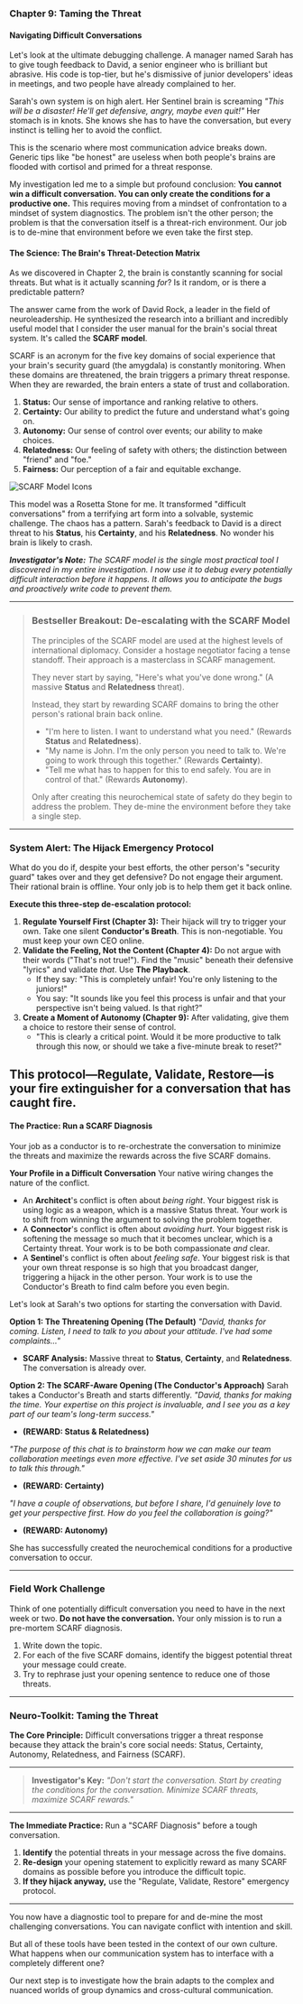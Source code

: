 ### **Chapter 9: Taming the Threat**
#### Navigating Difficult Conversations

Let's look at the ultimate debugging challenge. A manager named Sarah has to give tough feedback to David, a senior engineer who is brilliant but abrasive. His code is top-tier, but he's dismissive of junior developers' ideas in meetings, and two people have already complained to her.

Sarah's own system is on high alert. Her Sentinel brain is screaming *"This will be a disaster! He'll get defensive, angry, maybe even quit!"* Her stomach is in knots. She knows she has to have the conversation, but every instinct is telling her to avoid the conflict.

This is the scenario where most communication advice breaks down. Generic tips like "be honest" are useless when both people's brains are flooded with cortisol and primed for a threat response.

My investigation led me to a simple but profound conclusion: **You cannot win a difficult conversation. You can only create the conditions for a productive one.** This requires moving from a mindset of confrontation to a mindset of system diagnostics. The problem isn't the other person; the problem is that the conversation itself is a threat-rich environment. Our job is to de-mine that environment before we even take the first step.

#### **The Science: The Brain's Threat-Detection Matrix**

As we discovered in Chapter 2, the brain is constantly scanning for social threats. But what is it actually scanning *for*? Is it random, or is there a predictable pattern?

The answer came from the work of David Rock, a leader in the field of neuroleadership. He synthesized the research into a brilliant and incredibly useful model that I consider the user manual for the brain's social threat system. It's called the **SCARF model**.

SCARF is an acronym for the five key domains of social experience that your brain's security guard (the amygdala) is constantly monitoring. When these domains are threatened, the brain triggers a primary threat response. When they are rewarded, the brain enters a state of trust and collaboration.

1.  **Status:** Our sense of importance and ranking relative to others.
2.  **Certainty:** Our ability to predict the future and understand what's going on.
3.  **Autonomy:** Our sense of control over events; our ability to make choices.
4.  **Relatedness:** Our feeling of safety with others; the distinction between "friend" and "foe."
5.  **Fairness:** Our perception of a fair and equitable exchange.

![SCARF Model Icons](public/images/scarf-model.png)

This model was a Rosetta Stone for me. It transformed "difficult conversations" from a terrifying art form into a solvable, systemic challenge. The chaos has a pattern. Sarah's feedback to David is a direct threat to his **Status**, his **Certainty**, and his **Relatedness**. No wonder his brain is likely to crash.

***Investigator's Note:*** *The SCARF model is the single most practical tool I discovered in my entire investigation. I now use it to debug every potentially difficult interaction before it happens. It allows you to anticipate the bugs and proactively write code to prevent them.*

---
> ### **Bestseller Breakout: De-escalating with the SCARF Model**
>
> The principles of the SCARF model are used at the highest levels of international diplomacy. Consider a hostage negotiator facing a tense standoff. Their approach is a masterclass in SCARF management.
>
> They never start by saying, "Here's what you've done wrong." (A massive **Status** and **Relatedness** threat).
>
> Instead, they start by rewarding SCARF domains to bring the other person's rational brain back online.
>
> *   "I'm here to listen. I want to understand what you need." (Rewards **Status** and **Relatedness**).
> *   "My name is John. I'm the only person you need to talk to. We're going to work through this together." (Rewards **Certainty**).
> *   "Tell me what has to happen for this to end safely. You are in control of that." (Rewards **Autonomy**).
>
> Only after creating this neurochemical state of safety do they begin to address the problem. They de-mine the environment before they take a single step.
---

### **System Alert: The Hijack Emergency Protocol**

What do you do if, despite your best efforts, the other person's "security guard" takes over and they get defensive? Do not engage their argument. Their rational brain is offline. Your only job is to help them get it back online.

**Execute this three-step de-escalation protocol:**

1.  **Regulate Yourself First (Chapter 3):** Their hijack will try to trigger your own. Take one silent **Conductor's Breath**. This is non-negotiable. You must keep your own CEO online.
2.  **Validate the Feeling, Not the Content (Chapter 4):** Do not argue with their words ("That's not true!"). Find the "music" beneath their defensive "lyrics" and validate *that*. Use **The Playback**.
    *   If they say: "This is completely unfair! You're only listening to the juniors!"
    *   You say: "It sounds like you feel this process is unfair and that your perspective isn't being valued. Is that right?"
3.  **Create a Moment of Autonomy (Chapter 9):** After validating, give them a choice to restore their sense of control.
    *   "This is clearly a critical point. Would it be more productive to talk through this now, or should we take a five-minute break to reset?"

This protocol—Regulate, Validate, Restore—is your fire extinguisher for a conversation that has caught fire.
---

#### **The Practice: Run a SCARF Diagnosis**

Your job as a conductor is to re-orchestrate the conversation to minimize the threats and maximize the rewards across the five SCARF domains.

**Your Profile in a Difficult Conversation**
Your native wiring changes the nature of the conflict.
*   An **Architect**'s conflict is often about *being right*. Your biggest risk is using logic as a weapon, which is a massive Status threat. Your work is to shift from winning the argument to solving the problem together.
*   A **Connector**'s conflict is often about *avoiding hurt*. Your biggest risk is softening the message so much that it becomes unclear, which is a Certainty threat. Your work is to be both compassionate *and* clear.
*   A **Sentinel**'s conflict is often about *feeling safe*. Your biggest risk is that your own threat response is so high that you broadcast danger, triggering a hijack in the other person. Your work is to use the Conductor's Breath to find calm before you even begin.

Let's look at Sarah's two options for starting the conversation with David.

**Option 1: The Threatening Opening (The Default)**
*"David, thanks for coming. Listen, I need to talk to you about your attitude. I've had some complaints..."*
*   **SCARF Analysis:** Massive threat to **Status**, **Certainty**, and **Relatedness**. The conversation is already over.

**Option 2: The SCARF-Aware Opening (The Conductor's Approach)**
Sarah takes a Conductor's Breath and starts differently.
*"David, thanks for making the time. Your expertise on this project is invaluable, and I see you as a key part of our team's long-term success."*
*   **(REWARD: Status & Relatedness)**

*"The purpose of this chat is to brainstorm how we can make our team collaboration meetings even more effective. I've set aside 30 minutes for us to talk this through."*
*   **(REWARD: Certainty)**

*"I have a couple of observations, but before I share, I'd genuinely love to get your perspective first. How do you feel the collaboration is going?"*
*   **(REWARD: Autonomy)**

She has successfully created the neurochemical conditions for a productive conversation to occur.

---
### **Field Work Challenge**

Think of one potentially difficult conversation you need to have in the next week or two. **Do not have the conversation.** Your only mission is to run a pre-mortem SCARF diagnosis.
1.  Write down the topic.
2.  For each of the five SCARF domains, identify the biggest potential threat your message could create.
3.  Try to rephrase just your opening sentence to reduce one of those threats.

---
### **Neuro-Toolkit: Taming the Threat**

**The Core Principle:**
Difficult conversations trigger a threat response because they attack the brain's core social needs: Status, Certainty, Autonomy, Relatedness, and Fairness (SCARF).

---

> **Investigator's Key:**
> *"Don't start the conversation. Start by creating the conditions for the conversation. Minimize SCARF threats, maximize SCARF rewards."*

---

**The Immediate Practice:**
Run a "SCARF Diagnosis" before a tough conversation.
1.  **Identify** the potential threats in your message across the five domains.
2.  **Re-design** your opening statement to explicitly reward as many SCARF domains as possible before you introduce the difficult topic.
3.  **If they hijack anyway,** use the "Regulate, Validate, Restore" emergency protocol.

---

You now have a diagnostic tool to prepare for and de-mine the most challenging conversations. You can navigate conflict with intention and skill.

But all of these tools have been tested in the context of our own culture. What happens when our communication system has to interface with a completely different one?

Our next step is to investigate how the brain adapts to the complex and nuanced worlds of group dynamics and cross-cultural communication.
      
